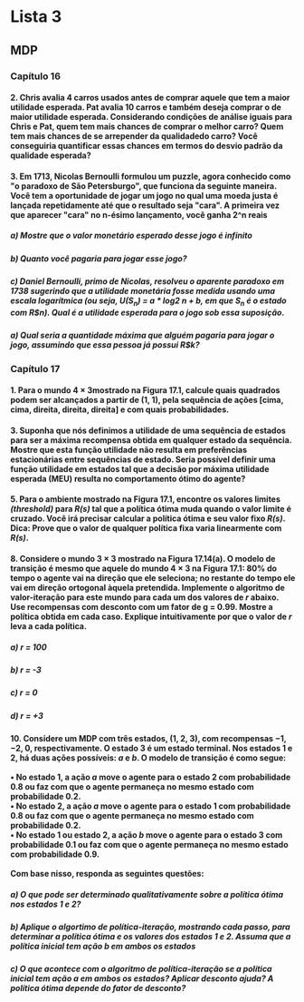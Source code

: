# Lista 3

## MDP

### Capítulo 16

#### **2.** Chris avalia 4 carros usados antes de comprar aquele que tem a maior utilidade esperada. Pat avalia 10 carros e também deseja comprar o de maior utilidade esperada. Considerando condições de análise iguais para Chris e Pat, quem tem mais chances de comprar o melhor carro? Quem tem mais chances de se arrepender da qualidadedo carro? Você conseguiria quantificar essas chances em termos do desvio padrão da qualidade esperada?

#### **3.** Em 1713, Nicolas Bernoulli formulou um puzzle, agora conhecido como "o paradoxo de São Petersburgo", que funciona da seguinte maneira.  Você tem a oportunidade de jogar um jogo no qual uma moeda justa é lançada repetidamente até que o resultado seja "cara". A primeira vez que aparecer "cara" no n-ésimo lançamento, você ganha 2^n reais

##### a) Mostre que o valor monetário esperado desse jogo é infinito

##### b) Quanto você pagaria para jogar esse jogo?

##### c) Daniel Bernoulli, primo de Nicolas, resolveu o aparente paradoxo em 1738 sugerindo que a utilidade monetária fosse medida usando uma escala logarítmica (ou seja, *U(S<sub>n</sub>) = a * log2 n + b*, em que *S<sub>n</sub>* é o estado com *R$n*). Qual é a utilidade esperada para o jogo sob essa suposição.

##### a) Qual seria a quantidade máxima que alguém pagaria para jogar o jogo, assumindo que essa pessoa já possui *R$k*?

### Capítulo 17

#### **1.** Para o mundo 4 × 3mostrado na Figura 17.1, calcule quais quadrados podem ser alcançados a partir de (1, 1),  pela sequência de ações [cima, cima, direita, direita, direita] e com quais probabilidades.

#### **3.** Suponha que nós definimos a utilidade de uma sequência de estados para ser a máxima recompensa obtida em qualquer estado da sequência. Mostre que esta função utilidade não resulta em preferências estacionárias entre sequências de estado. Seria possível definir uma função utilidade em estados tal que a decisão por máxima utilidade esperada (MEU) resulta no comportamento ótimo do agente?

#### **5.** Para o ambiente mostrado na Figura 17.1, encontre os valores limites *(threshold)* para *R(s)* tal que a política ótima muda quando o valor limite é cruzado. Você irá precisar calcular a política ótima e seu valor fixo *R(s)*. Dica: Prove que o valor de qualquer política fixa varia linearmente com *R(s)*.

#### **8.** Considere o mundo 3 × 3 mostrado na Figura 17.14(a). O modelo de transição é mesmo que aquele do mundo 4 × 3 na Figura 17.1: 80% do tempo o agente vai na direção que ele seleciona; no restante do tempo ele vai em direção ortogonal àquela pretendida. Implemente o algoritmo de valor-iteração para este mundo para cada um dos valores de *r* abaixo. Use recompensas com desconto com um fator de g = 0.99. Mostre a política obtida em cada caso. Explique intuitivamente por que o valor de *r* leva a cada política.

##### a) *r* = 100

##### b) *r* = -3

##### c) *r* = 0

##### d) *r* = +3

#### **10.** Considere um MDP com três estados, (1, 2, 3), com recompensas −1, −2, 0, respectivamente. O estado 3 é um estado terminal. Nos estados 1 e 2, há duas ações possíveis: *a* e *b*. O modelo de transição é como segue:<br /><br />• No estado 1, a ação *a* move o agente para o estado 2 com probabilidade 0.8 ou faz com que o agente permaneça no mesmo estado com probabilidade 0.2.<br />• No estado 2, a ação *a* move o agente para o estado 1 com probabilidade 0.8 ou faz com que o agente permaneça no mesmo estado com probabilidade 0.2.<br />• No estado 1 ou estado 2, a ação *b* move o agente para o estado 3 com probabilidade 0.1 ou faz com que o agente permaneça no mesmo estado com probabilidade 0.9.<br /><br />Com base nisso, responda as seguintes questões:

##### a) O que pode ser determinado qualitativamente sobre a política ótima nos estados 1 e 2?

##### b) Aplique o algortimo de política-iteração, mostrando cada passo, para determinar a política ótima e os valores dos estados 1 e 2. Assuma que a política inicial tem ação *b* em ambos os estados

##### c) O que acontece com o algoritmo de política-iteração se a política inicial tem ação *a* em ambos os estados? Aplicar desconto ajuda? A política ótima depende do fator de desconto?